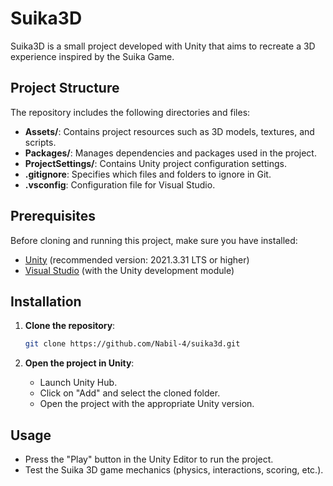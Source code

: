 # Suika3D

Suika3D is a small project developed with Unity that aims to recreate a 3D experience inspired by the Suika Game.

## Project Structure

The repository includes the following directories and files:

- **Assets/**: Contains project resources such as 3D models, textures, and scripts.
- **Packages/**: Manages dependencies and packages used in the project.
- **ProjectSettings/**: Contains Unity project configuration settings.
- **.gitignore**: Specifies which files and folders to ignore in Git.
- **.vsconfig**: Configuration file for Visual Studio.

## Prerequisites

Before cloning and running this project, make sure you have installed:

- [Unity](https://unity.com/) (recommended version: 2021.3.31 LTS or higher)
- [Visual Studio](https://visualstudio.microsoft.com/) (with the Unity development module)

## Installation

1. **Clone the repository**:

   ```bash
   git clone https://github.com/Nabil-4/suika3d.git
   ```

2. **Open the project in Unity**:

   - Launch Unity Hub.
   - Click on "Add" and select the cloned folder.
   - Open the project with the appropriate Unity version.

## Usage

- Press the "Play" button in the Unity Editor to run the project.
- Test the Suika 3D game mechanics (physics, interactions, scoring, etc.).
